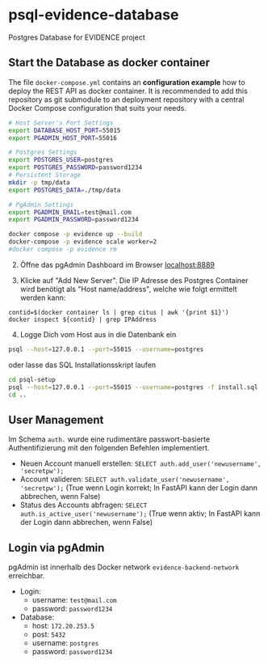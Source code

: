 # psql-evidence-database
Postgres Database for EVIDENCE project


## Start the Database as docker container
The file `docker-compose.yml` contains an **configuration example** how to deploy the REST API as docker container. It is recommended to add this repository as git submodule to an deployment repository with a central Docker Compose configuration that suits your needs. 

```bash
# Host Server's Port Settings
export DATABASE_HOST_PORT=55015
export PGADMIN_HOST_PORT=55016

# Postgres Settings
export POSTGRES_USER=postgres
export POSTGRES_PASSWORD=password1234
# Persistent Storage
mkdir -p tmp/data
export POSTGRES_DATA=./tmp/data

# PgAdmin Settings
export PGADMIN_EMAIL=test@mail.com
export PGADMIN_PASSWORD=password1234

docker compose -p evidence up --build 
docker-compose -p evidence scale worker=2
#docker compose -p evidence rm
```


2. Öffne das pgAdmin Dashboard im Browser [localhost:8889](http://localhost:8889/)

3. Klicke auf "Add New Server". Die IP Adresse des Postgres Container wird benötigt als "Host name/address", welche wie folgt ermittelt werden kann:

```
contid=$(docker container ls | grep citus | awk '{print $1}')
docker inspect ${contid} | grep IPAddress
```

4. Logge Dich vom Host aus in die Datenbank ein

```bash
psql --host=127.0.0.1 --port=55015 --username=postgres
```

oder lasse das SQL Installationsskript laufen 

```bash
cd psql-setup
psql --host=127.0.0.1 --port=55015 --username=postgres -f install.sql
cd ..
```

## User Management
Im Schema `auth.` wurde eine rudimentäre passwort-basierte Authentifizierung mit den folgenden Befehlen implementiert.

- Neuen Account manuell erstellen: `SELECT auth.add_user('newusername', 'secretpw');`  
- Account valideren: `SELECT auth.validate_user('newusername', 'secretpw');` (True wenn Login korrekt; In FastAPI kann der Login dann abbrechen, wenn False)
- Status des Accounts abfragen: `SELECT auth.is_active_user('newusername');` (True wenn aktiv; In FastAPI kann der Login dann abbrechen, wenn False)


## Login via pgAdmin
pgAdmin ist innerhalb des Docker network `evidence-backend-network` erreichbar.

- Login: 
    - username: `test@mail.com`
    - password: `password1234`
- Database:
    - host: `172.20.253.5`
    - post: `5432`
    - username: `postgres`
    - password: `password1234`
